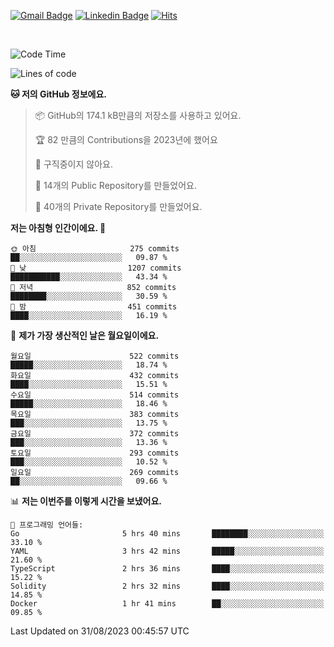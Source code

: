 [![Gmail Badge](https://img.shields.io/badge/-725psh@gmail.com-c14438?style=flat&logo=Gmail&logoColor=white&link=mailto:725psh@gmail.com)](mailto:725psh@gmail.com) 
[![Linkedin Badge](https://img.shields.io/badge/-soohanpark-0072b1?style=flat&logo=Linkedin&logoColor=white&link=https://www.linkedin.com/in/soohanpark/)](https://www.linkedin.com/in/soohanpark/) 
[![Hits](https://hits.seeyoufarm.com/api/count/incr/badge.svg?url=https%3A%2F%2Fgithub.com%2FSoohan-Park&count_bg=%23000000&title_bg=%23828282&icon=gradle.svg&icon_color=%23FFFFFF&title=Visited&edge_flat=false)](https://hits.seeyoufarm.com)  

<br />

<!--START_SECTION:waka-->
![Code Time](http://img.shields.io/badge/Code%20Time-1%2C242%20hrs%2017%20mins-blue)

![Lines of code](https://img.shields.io/badge/%EC%A0%80%EB%8A%94%20%EC%97%AC%ED%83%9C%EA%B9%8C%EC%A7%80%20-6.2%20million%20%EC%A4%84%EC%9D%98%20%EC%BD%94%EB%93%9C%EB%A5%BC%20%EC%9E%91%EC%84%B1%ED%96%88%EC%96%B4%EC%9A%94.-blue)

**🐱 저의 GitHub 정보에요.** 

> 📦 GitHub의 174.1 kB만큼의 저장소를 사용하고 있어요. 
 > 
> 🏆 82 만큼의 Contributions을 2023년에 했어요
 > 
> 🚫 구직중이지 않아요.
 > 
> 📜 14개의 Public Repository를 만들었어요. 
 > 
> 🔑 40개의 Private Repository를 만들었어요. 
 > 
**저는 아침형 인간이에요. 🐤** 

```text
🌞 아침                     275 commits         ██░░░░░░░░░░░░░░░░░░░░░░░   09.87 % 
🌆 낮　                     1207 commits        ███████████░░░░░░░░░░░░░░   43.34 % 
🌃 저녁                     852 commits         ████████░░░░░░░░░░░░░░░░░   30.59 % 
🌙 밤　                     451 commits         ████░░░░░░░░░░░░░░░░░░░░░   16.19 % 
```
📅 **제가 가장 생산적인 날은 월요일이에요.** 

```text
월요일                      522 commits         █████░░░░░░░░░░░░░░░░░░░░   18.74 % 
화요일                      432 commits         ████░░░░░░░░░░░░░░░░░░░░░   15.51 % 
수요일                      514 commits         █████░░░░░░░░░░░░░░░░░░░░   18.46 % 
목요일                      383 commits         ███░░░░░░░░░░░░░░░░░░░░░░   13.75 % 
금요일                      372 commits         ███░░░░░░░░░░░░░░░░░░░░░░   13.36 % 
토요일                      293 commits         ███░░░░░░░░░░░░░░░░░░░░░░   10.52 % 
일요일                      269 commits         ██░░░░░░░░░░░░░░░░░░░░░░░   09.66 % 
```


📊 **저는 이번주를 이렇게 시간을 보냈어요.** 

```text
💬 프로그래밍 언어들: 
Go                       5 hrs 40 mins       ████████░░░░░░░░░░░░░░░░░   33.10 % 
YAML                     3 hrs 42 mins       █████░░░░░░░░░░░░░░░░░░░░   21.60 % 
TypeScript               2 hrs 36 mins       ████░░░░░░░░░░░░░░░░░░░░░   15.22 % 
Solidity                 2 hrs 32 mins       ████░░░░░░░░░░░░░░░░░░░░░   14.85 % 
Docker                   1 hr 41 mins        ██░░░░░░░░░░░░░░░░░░░░░░░   09.85 % 
```


 Last Updated on 31/08/2023 00:45:57 UTC
<!--END_SECTION:waka-->
